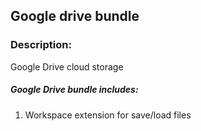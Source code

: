 ## Google drive bundle

### Description:
Google Drive cloud storage 

##### Google Drive bundle includes:
 1. Workspace extension for save/load files

